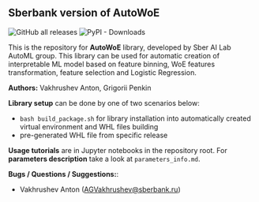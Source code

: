 ## Sberbank version of AutoWoE

![GitHub all releases](https://img.shields.io/github/downloads/sberbank-ai-lab/AutoMLWhitebox/total?color=green&logo=github&style=plastic)
![PyPI - Downloads](https://img.shields.io/pypi/dm/autowoe?color=green&label=PyPI%20downloads&logo=pypi&logoColor=orange&style=plastic)


This is the repository for **AutoWoE** library, developed by Sber AI Lab AutoML group. This library can be used for automatic creation of interpretable ML model based on feature binning, WoE features transformation, feature selection and Logistic Regression.

**Authors:** Vakhrushev Anton, Grigorii Penkin

**Library setup** can be done by one of two scenarios below:
- `bash build_package.sh` for library installation into automatically created virtual environment and WHL files building
- pre-generated WHL file from specific release 

**Usage tutorials** are in Jupyter notebooks in the repository root. For **parameters description** take a look at `parameters_info.md`.

**Bugs / Questions / Suggestions:**:
- Vakhrushev Anton (AGVakhrushev@sberbank.ru)
